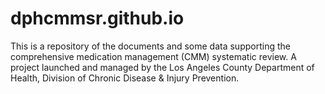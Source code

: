 # dphcmmsr.github.io
This is a repository of the documents and some data supporting the comprehensive medication management (CMM) systematic review. A project launched and managed by the Los Angeles County Department of Health, Division of Chronic Disease &amp; Injury Prevention. 
